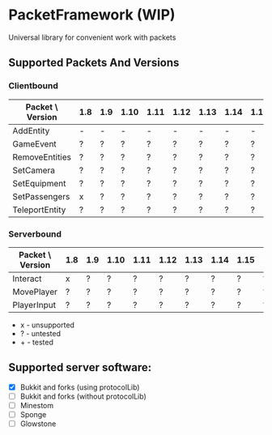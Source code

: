# PacketFramework (WIP)
Universal library for convenient work with packets

## Supported Packets And Versions

### Clientbound
| Packet \ Version | 1.8 | 1.9 | 1.10 | 1.11 | 1.12 | 1.13 | 1.14 | 1.15 | 1.16 | 1.17 | 1.18 | 1.19 |
|------------------|-----|-----|------|------|------|------|------|------|------|------|------|------|
| AddEntity        | -   | -   | -    | -    | -    | -    | -    | -    | -    | -    | -    | +    |
| GameEvent        | ?   | ?   | ?    | ?    | ?    | ?    | ?    | ?    | ?    | ?    | ?    | +    |
| RemoveEntities   | ?   | ?   | ?    | ?    | ?    | ?    | ?    | ?    | ?    | ?    | ?    | +    | 
| SetCamera        | ?   | ?   | ?    | ?    | ?    | ?    | ?    | ?    | ?    | ?    | ?    | +    |
| SetEquipment     | ?   | ?   | ?    | ?    | ?    | ?    | ?    | ?    | ?    | ?    | ?    | +    | 
| SetPassengers    | x   | ?   | ?    | ?    | ?    | ?    | ?    | ?    | ?    | ?    | ?    | +    | 
| TeleportEntity   | ?   | ?   | ?    | ?    | ?    | ?    | ?    | ?    | ?    | ?    | ?    | +    | 

### Serverbound
| Packet \ Version | 1.8 | 1.9 | 1.10 | 1.11 | 1.12 | 1.13 | 1.14 | 1.15 | 1.16 | 1.17 | 1.18 | 1.19 |
|------------------|-----|-----|------|------|------|------|------|------|------|------|------|------|
| Interact         | x   | ?   | ?    | ?    | ?    | ?    | ?    | ?    | ?    | ?    | ?    | +    |
| MovePlayer       | ?   | ?   | ?    | ?    | ?    | ?    | ?    | ?    | ?    | ?    | ?    | +    |
| PlayerInput      | ?   | ?   | ?    | ?    | ?    | ?    | ?    | ?    | ?    | ?    | ?    | +    |

- x - unsupported 
- \? - untested
- \+ - tested

## Supported server software:
- [x] Bukkit and forks (using protocolLib)
- [ ] Bukkit and forks (without protocolLib)
- [ ] Minestom
- [ ] Sponge
- [ ] Glowstone